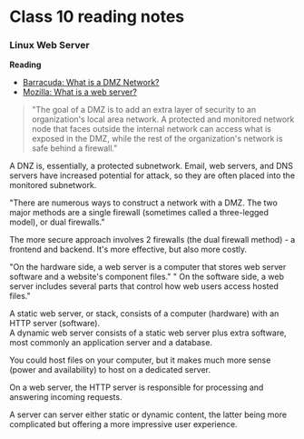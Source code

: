 # Class 10 reading notes

### Linux Web Server

**Reading**
* [Barracuda: What is a DMZ Network?](https://www.barracuda.com/glossary/dmz-network)
* [Mozilla: What is a web server?](https://developer.mozilla.org/en-US/docs/Learn/Common_questions/What_is_a_web_server#:~:text=On%20the%20hardware%20side%2C%20a,devices%20connected%20to%20the%20web.)

> "The goal of a DMZ is to add an extra layer of security to an organization's local area network. A protected and monitored network node that faces outside the internal network can access what is exposed in the DMZ, while the rest of the organization's network is safe behind a firewall."

A DNZ is, essentially, a protected subnetwork. Email, web servers, and DNS servers have  increased potential for attack, so they are often placed into the monitored subnetwork.

"There are numerous ways to construct a network with a DMZ. The two major methods are a single firewall (sometimes called a three-legged model), or dual firewalls."

The more secure approach involves 2 firewalls (the dual firewall method) - a frontend and backend. It's more effective, but also more costly.

"On the hardware side, a web server is a computer that stores web server software and a website's component files." " On the software side, a web server includes several parts that control how web users access hosted files."

A static web server, or stack, consists of a computer (hardware) with an HTTP server (software). </br>
A dynamic web server consists of a static web server plus extra software, most commonly an application server and a database.

You could host files on your computer, but it makes much more sense (power and availability) to host on a dedicated server.

On a web server, the HTTP server is responsible for processing and answering incoming requests.

A server can server either static or dynamic content, the latter being more complicated but offering a more impressive user experience.  


